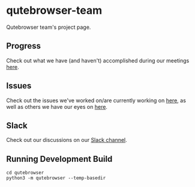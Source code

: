 # qutebrowser-team
Qutebrowser team's project page.

## Progress

Check out what we have (and haven't) accomplished during our meetings [here](meeting-minutes.md).

## Issues

Check out the issues we've worked on/are currently working on [here](issues-worked-on.md), as well as others we have our eyes on [here](issues-to-consider.md).

## Slack

Check out our discussions on our [Slack channel](https://ossd-s18.slack.com/messages/C9WQHUW12/details/).

## Running Development Build
```
cd qutebrowser
python3 -m qutebrowser --temp-basedir
```
